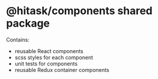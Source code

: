 # @hitask/components shared package

Contains:

* reusable React components
* scss styles for each component
* unit tests for components
* reusable Redux container components
